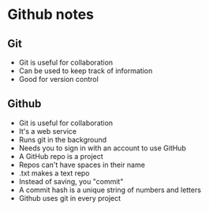 # Github notes



## Git
* Git is useful for collaboration
* Can be used to keep track of information 
* Good for version control

## Github
* Git is useful for collaboration
* It's a web service 
* Runs git in the background
* Needs you to sign in with an account to use GitHub
* A GitHub repo is a project
* Repos can't have spaces in their name
* .txt makes a text repo
* Instead of saving, you "commit"
* A commit hash is a unique string of numbers and letters
* Github uses git in every project
